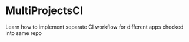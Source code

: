 # MultiProjectsCI
Learn how to implement separate CI workflow for different apps checked into same repo

